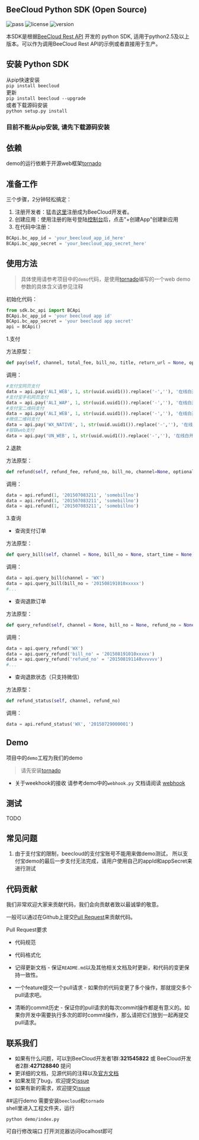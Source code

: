 ## BeeCloud Python SDK (Open Source)

![pass](https://img.shields.io/badge/Build-pass-green.svg) ![license](https://img.shields.io/badge/license-MIT-brightgreen.svg) ![version](https://img.shields.io/badge/version-v2.0.1-blue.svg)

本SDK是根据[BeeCloud Rest API](https://github.com/beecloud/beecloud-rest-api) 开发的 python SDK, 适用于python2.5及以上版本。可以作为调用BeeCloud Rest API的示例或者直接用于生产。


## 安装 Python SDK

从pip快速安装  
`pip install beecloud`  
更新  
`pip install beecloud --upgrade`  
或者下载源码安装  
`python setup.py install`  

### **目前不能从pip安装, 请先下载源码安装**

## 依赖
demo的运行依赖于开源web框架[tornado](http://www.tornadoweb.cn/)

## 准备工作
三个步骤，2分钟轻松搞定：
1. 注册开发者：猛击[这里](http://www.beecloud.cn/register)注册成为BeeCloud开发者。
2. 创建应用：使用注册的账号登陆[控制台](http://www.beecloud.cn/dashboard/)后，点击"+创建App"创建新应用
3. 在代码中注册：

```python
BCApi.bc_app_id = 'your_beecloud_app_id_here'
BCApi.bc_app_secret = 'your_beecloud_app_secret_here'
```

## 使用方法
>具体使用请参考项目中的`demo`代码，是使用[tornado](http://www.tornadoweb.cn/)编写的一个web demo  
>参数的具体含义请参见注释

初始化代码：

```python
from sdk.bc_api import BCApi
BCApi.bc_app_id = 'your beecloud app id'
BCApi.bc_app_secret = 'your beecloud app secret'
api = BCApi()
```

1.支付

方法原型：

```python
def pay(self, channel, total_fee, bill_no, title, return_url = None, optional = None, show_url = None, qr_pay_mode = None, openid = None):
```

调用：

```python
#支付宝网页支付
data = api.pay('ALI_WEB', 1, str(uuid.uuid1()).replace('-',''), '在线白开水', return_url = 'http://58.211.191.85:8088/result')
#支付宝手机网页支付
data = api.pay('ALI_WAP', 1, str(uuid.uuid1()).replace('-',''), '在线白开水', return_url = 'http://58.211.191.85:8088/result')
#支付宝二维码支付
data = api.pay('ALI_WEB', 1, str(uuid.uuid1()).replace('-',''), '在线白开水', return_url = 'http://58.211.191.85:8088/result', qr_pay_mode = '0')
#微信二维码支付
data = api.pay('WX_NATIVE', 1, str(uuid.uuid1()).replace('-',''), '在线白开水')
#银联web支付
data = api.pay('UN_WEB', 1, str(uuid.uuid1()).replace('-',''), '在线白开水', return_url = 'http://58.211.191.85:8088/result')
```
2.退款

方法原型：

```python
def refund(self, refund_fee, refund_no, bill_no, channel=None, optional = None):
```
调用：

```python
data = api.refund(1, '201507083211', 'somebillno')
data = api.refund(1, '201507083211', 'somebillno')
data = api.refund(1, '201507083211', 'somebillno')
```
3.查询

* 查询支付订单

方法原型：

```python
def query_bill(self, channel = None, bill_no = None, start_time = None, end_time = None, skip = None, limit = None):
```
调用：

```python
data = api.query_bill(channel = 'WX')
data = api.query_bill(bill_no = '201508191010xxxxx')
#...
```
* 查询退款订单

方法原型：

```python
def query_refund(self, channel = None, bill_no = None, refund_no = None, start_time = None, end_time = None, skip = None, limit = None):
```
调用：

```python
data = api.query_refund('WX')
data = api.query_refund('bill_no' = '201508191010xxxxx')
data = api.query_refund('refund_no' = '201508191148vvvvvv')
#...
```
* 查询退款状态（只支持微信）

方法原型：

```python
def refund_status(self, channel, refund_no)
```
调用：

```python
data = api.refund_status('WX', '20150729000001')
```

## Demo
项目中的`demo`工程为我们的demo  
>请先安装[tornado](http://www.tornadoweb.cn/)

- 关于weekhook的接收
请参考demo中的`webhook.py`
文档请阅读 [webhook](https://github.com/beecloud/beecloud-webhook)

## 测试
TODO

## 常见问题
1. 由于支付宝的限制，beecloud的支付宝账号不能用来做demo测试， 所以支付宝demo的最后一步支付无法完成，请用户使用自己的appId和appSecret来进行测试

## 代码贡献
我们非常欢迎大家来贡献代码，我们会向贡献者致以最诚挚的敬意。

一般可以通过在Github上提交[Pull Request](https://github.com/beecloud/beecloud-python)来贡献代码。

Pull Request要求

- 代码规范 

- 代码格式化 

- 记得更新文档 - 保证`README.md`以及其他相关文档及时更新，和代码的变更保持一致性。

- 一个feature提交一个pull请求 - 如果你的代码变更了多个操作，那就提交多个pull请求吧。

- 清晰的commit历史 - 保证你的pull请求的每次commit操作都是有意义的。如果你开发中需要执行多次的即时commit操作，那么请把它们放到一起再提交pull请求。

## 联系我们
- 如果有什么问题，可以到BeeCloud开发者1群:**321545822** 或 BeeCloud开发者2群:**427128840** 提问
- 更详细的文档，见源代码的注释以及[官方文档](https://beecloud.cn/doc/?index=5)
- 如果发现了bug，欢迎提交[issue](https://github.com/beecloud/beecloud-python/issues)
- 如果有新的需求，欢迎提交[issue](https://github.com/beecloud/beecloud-python/issues)


##运行demo
需要安装`beecloud`和`tornado`  
shell里进入工程文件夹，运行

```shell
python demo/index.py
```
可自行修改端口
打开浏览器访问localhost即可
